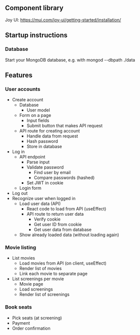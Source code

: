 ## Component library
Joy UI: https://mui.com/joy-ui/getting-started/installation/

## Startup instructions

### Database
Start your MongoDB database, e.g. with mongod --dbpath ./data

## Features

### User accounts
* Create account
  * Database
    * User model
  * Form on a page
    * Input fields
    * Submit button that makes API request
  * API route for creating account
    * Handle data from request
    * Hash password
    * Store in database
* Log in
  * API endpoint
    * Parse input
    * Validate password
      * Find user by email
      * Compare passwords (hashed)
    * Set JWT in cookie
  * Login form
* Log out
* Recognize user when logged in
  * Load user data (API)
    * React code to load from API (useEffect)
    * API route to return user data
      * Verify cookie
      * Get user ID from cookie
      * Get user data from database
  * Show already loaded data (without loading again)

### Movie listing
* List movies
  * Load movies from API (on client, useEffect)
  * Render list of movies
  * Link each movie to separate page
* List screenings per movie
  * Movie page
  * Load screenings
  * Render list of screenings

### Book seats
* Pick seats (at screening)
* Payment
* Order confirmation